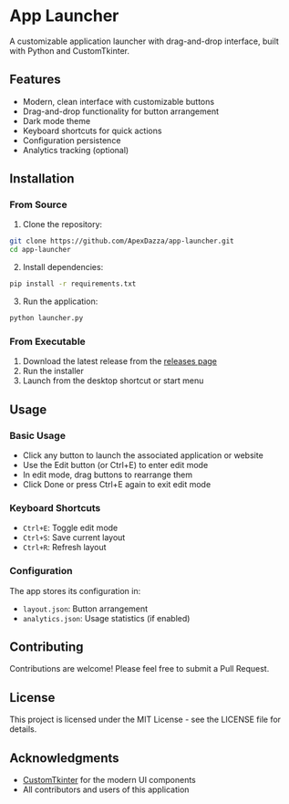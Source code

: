 # App Launcher

A customizable application launcher with drag-and-drop interface, built with Python and CustomTkinter.

## Features

- Modern, clean interface with customizable buttons
- Drag-and-drop functionality for button arrangement
- Dark mode theme
- Keyboard shortcuts for quick actions
- Configuration persistence
- Analytics tracking (optional)

## Installation

### From Source
1. Clone the repository:
```bash
git clone https://github.com/ApexDazza/app-launcher.git
cd app-launcher
```

2. Install dependencies:
```bash
pip install -r requirements.txt
```

3. Run the application:
```bash
python launcher.py
```

### From Executable
1. Download the latest release from the [releases page](https://github.com/ApexDazza/app-launcher/releases)
2. Run the installer
3. Launch from the desktop shortcut or start menu

## Usage

### Basic Usage
- Click any button to launch the associated application or website
- Use the Edit button (or Ctrl+E) to enter edit mode
- In edit mode, drag buttons to rearrange them
- Click Done or press Ctrl+E again to exit edit mode

### Keyboard Shortcuts
- `Ctrl+E`: Toggle edit mode
- `Ctrl+S`: Save current layout
- `Ctrl+R`: Refresh layout

### Configuration
The app stores its configuration in:
- `layout.json`: Button arrangement
- `analytics.json`: Usage statistics (if enabled)

## Contributing

Contributions are welcome! Please feel free to submit a Pull Request.

## License

This project is licensed under the MIT License - see the LICENSE file for details.

## Acknowledgments

- [CustomTkinter](https://github.com/TomSchimansky/CustomTkinter) for the modern UI components
- All contributors and users of this application
